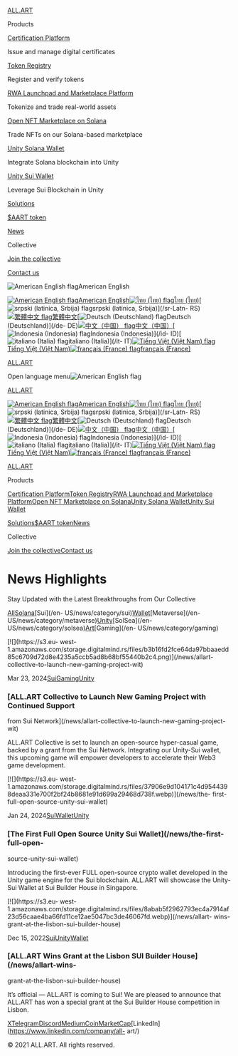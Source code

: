 [ALL.ART](/)

Products

[Certification Platform](/#credentee)

Issue and manage digital certificates

[Token Registry](/#tokenregistry)

Register and verify tokens

[RWA Launchpad and Marketplace Platform](/#rwamarketplace)

Tokenize and trade real-world assets

[Open NFT Marketplace on Solana](/#solsea)

Trade NFTs on our Solana-based marketplace

[Unity Solana Wallet](/#unitysolana)

Integrate Solana blockchain into Unity

[Unity Sui Wallet](/#unitysui)

Leverage Sui Blockchain in Unity

[Solutions](/#solutions)

[$AART token](/#aarttoken)

[News](/news)

Collective

[Join the collective](/collective/join-the-collective)

[Contact us](/collective/contact-us)

![American English flag](/assets/flags/us.svg)American English

[![American English flag](/assets/flags/us.svg)American English](/)[![ไทย
\(ไทย\) flag](/assets/flags/th.svg)ไทย (ไทย)](/th-TH)[![srpski \(latinica,
Srbija\) flag](/assets/flags/rs.svg)srpski (latinica, Srbija)](/sr-Latn-
RS)[![繁體中文 flag](/assets/flags/cn.svg)繁體中文](/zh-Hant)[![Deutsch
\(Deutschland\) flag](/assets/flags/de.svg)Deutsch (Deutschland)](/de-
DE)[![中文（中国） flag](/assets/flags/cn.svg)中文（中国）](/zh-CN)[![Indonesia
\(Indonesia\) flag](/assets/flags/id.svg)Indonesia (Indonesia)](/id-
ID)[![italiano \(Italia\) flag](/assets/flags/it.svg)italiano (Italia)](/it-
IT)[![Tiếng Việt \(Việt Nam\) flag](/assets/flags/vn.svg)Tiếng Việt (Việt
Nam)](/vi-VN)[![français \(France\) flag](/assets/flags/fr.svg)français
(France)](/fr-FR)

[ALL.ART](/)

Open language menu![American English flag](/assets/flags/us.svg)

[ALL.ART](/)

[![American English flag](/assets/flags/us.svg)American English](/)[![ไทย
\(ไทย\) flag](/assets/flags/th.svg)ไทย (ไทย)](/th-TH)[![srpski \(latinica,
Srbija\) flag](/assets/flags/rs.svg)srpski (latinica, Srbija)](/sr-Latn-
RS)[![繁體中文 flag](/assets/flags/cn.svg)繁體中文](/zh-Hant)[![Deutsch
\(Deutschland\) flag](/assets/flags/de.svg)Deutsch (Deutschland)](/de-
DE)[![中文（中国） flag](/assets/flags/cn.svg)中文（中国）](/zh-CN)[![Indonesia
\(Indonesia\) flag](/assets/flags/id.svg)Indonesia (Indonesia)](/id-
ID)[![italiano \(Italia\) flag](/assets/flags/it.svg)italiano (Italia)](/it-
IT)[![Tiếng Việt \(Việt Nam\) flag](/assets/flags/vn.svg)Tiếng Việt (Việt
Nam)](/vi-VN)[![français \(France\) flag](/assets/flags/fr.svg)français
(France)](/fr-FR)

[ALL.ART](/)

Products

[Certification Platform](/#credentee)[Token Registry](/#tokenregistry)[RWA
Launchpad and Marketplace Platform](/#rwamarketplace)[Open NFT Marketplace on
Solana](/#solsea)[Unity Solana Wallet](/#unitysolana)[Unity Sui
Wallet](/#unitysui)

[Solutions](/#solutions)[$AART token](/#aarttoken)[News](/news)

Collective

[Join the collective](/collective/join-the-collective)[Contact
us](/collective/contact-us)

# News Highlights

Stay Updated with the Latest Breakthroughs from Our Collective

[All](/news)[Solana](/en-US/news/category/solana)[Sui](/en-
US/news/category/sui)[Wallet](/en-US/news/category/wallet)[Metaverse](/en-
US/news/category/metaverse)[Unity](/en-US/news/category/unity)[SolSea](/en-
US/news/category/solsea)[Art](/en-US/news/category/art)[Gaming](/en-
US/news/category/gaming)

[![](https://s3.eu-
west-1.amazonaws.com/storage.digitalmind.rs/files/b3b16fd2fce64da97bbaaedd85c6709d72d8e4235a5ccb5ad8b68bf55440b2c4.png)](/news/allart-
collective-to-launch-new-gaming-project-wit)

Mar 23,
2024[Sui](/news/category/sui)[Gaming](/news/category/gaming)[Unity](/news/category/unity)

### [ALL.ART Collective to Launch New Gaming Project with Continued Support
from Sui Network](/news/allart-collective-to-launch-new-gaming-project-wit)

ALL.ART Collective is set to launch an open-source hyper-casual game, backed
by a grant from the Sui Network. Integrating our Unity-Sui wallet, this
upcoming game will empower developers to accelerate their Web3 game
development.

[![](https://s3.eu-
west-1.amazonaws.com/storage.digitalmind.rs/files/37906e9d104171c4d9544398deaa331e700f2bf24b8681e91d699a29468d738f.webp)](/news/the-
first-full-open-source-unity-sui-wallet)

Jan 24,
2024[Sui](/news/category/sui)[Wallet](/news/category/wallet)[Unity](/news/category/unity)

### [The First Full Open Source Unity Sui Wallet](/news/the-first-full-open-
source-unity-sui-wallet)

Introducing the first-ever FULL open-source crypto wallet developed in the
Unity game engine for the Sui blockchain. ALL.ART will showcase the Unity-Sui
Wallet at Sui Builder House in Singapore.

[![](https://s3.eu-
west-1.amazonaws.com/storage.digitalmind.rs/files/8abab5f2962793ec4a7914af23d56caae4ba66fd11ce12ae5047bc3de46067fd.webp)](/news/allart-
wins-grant-at-the-lisbon-sui-builder-house)

Dec 15,
2022[Sui](/news/category/sui)[Unity](/news/category/unity)[Wallet](/news/category/wallet)

### [ALL.ART Wins Grant at the Lisbon SUI Builder House](/news/allart-wins-
grant-at-the-lisbon-sui-builder-house)

It’s official — ALL.ART is coming to Sui! We are pleased to announce that
ALL.ART has won a special grant at the Sui Builder House competition in
Lisbon.

[X](https://twitter.com/allartprotocol)[Telegram](https://t.me/allartprotocol)[Discord](http://discord.gg/WrHUhqgnBd)[Medium](https://allart.medium.com/)[CoinMarketCap](https://coinmarketcap.com/community/profile/all_art/)[LinkedIn](https://www.linkedin.com/company/all-
art/)

© 2021 ALL.ART. All rights reserved.

